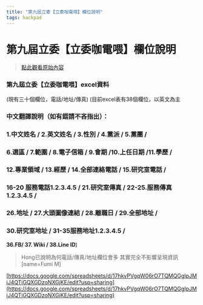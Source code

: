 ```yaml
---
title: "第九屆立委【立委咖電喂】欄位說明"
tags: hackpad
---
```


# 第九屆立委【立委咖電喂】欄位說明

> [點此觀看原始內容](https://g0v.hackpad.tw/fO5Ye0Pltns)


### 第九屆立委【立委咖電喂】excel資料

(現有三十個欄位，電話/地址/傳真)
(目前excel表有38個欄位，以英文為主
### 中文翻譯說明（如有錯請不吝指出）：

### 1.中文姓名 / 2.英文姓名 / 3.性別 / 4.黨派 / 5.黨團 /

### 6.選區 / 7.範圍 / 8.電子信箱 / 9.會期 /10.上任日期 /11.學歷 /

### 12.專業領域 / 13.經歷 / 14.全部連絡電話 / 15.研究室電話 /

### 16-20 服務電話1.2.3.4.5 / 21.研究室傳真 / 22-25.服務傳真1.2.3.4.5 /

### 26.地址 / 27.大頭圖像連結 / 28.離職日 / 29.全部地址 /

### 30.研究室地址 / 31-35服務地址1.2.3.4.5 /

**36.FB/ 37. Wiki / 38.Line ID**)
> Hong已說明為何電話/傳真/地址欄位會多 其實完全不影響呈現資訊
> [name=Fumi M]

[https://docs.google.com/spreadsheets/d/17hkvPVgqW06rO7TQMQGgIpJMiJ4QTiGQXGDzoNXGjKE/edit?usp=sharing](https://docs.google.com/spreadsheets/d/17hkvPVgqW06rO7TQMQGgIpJMiJ4QTiGQXGDzoNXGjKE/edit?usp=sharing)

